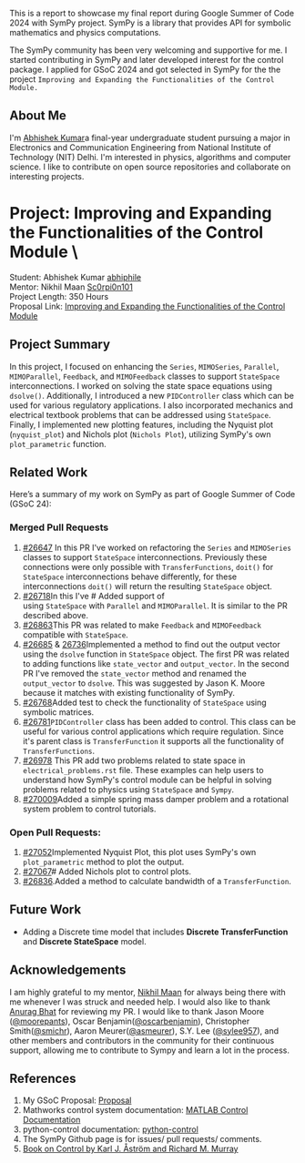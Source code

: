 This is a report to showcase my final report during Google Summer of Code 2024 with SymPy project. SymPy is a library that provides API for symbolic mathematics and physics computations.

The SymPy community has been very welcoming and supportive for me. I started contributing in SymPy and later developed interest for the control package. I applied for GSoC 2024 and got selected in SymPy for the the project `Improving and Expanding the Functionalities of the Control Module.`
## About Me
I'm [Abhishek Kumar](https://github.com/abhiphile)a final-year undergraduate student pursuing a major in Electronics and Communication Engineering from National Institute of Technology (NIT) Delhi. I'm interested in physics, algorithms and computer science. I like to contribute on open source repositories and collaborate on interesting projects.
# Project: Improving and Expanding the Functionalities of the Control Module \
Student: Abhishek Kumar [abhiphile](https://github.com/abhiphile) \
Mentor: Nikhil Maan [Sc0rpi0n101](https://github.com/Sc0rpi0n101) \
Project Length: 350 Hours \
Proposal Link: [Improving and Expanding the Functionalities of the Control Module](https://docs.google.com/document/d/1dmm7goYEyVcVkXrpwJm84yp6BmwfKrLB9rntZDA7R8g)
## Project Summary
In this project, I focused on enhancing the `Series`, `MIMOSeries`, `Parallel`, `MIMOParallel`, `Feedback`, and `MIMOFeedback` classes to support `StateSpace` interconnections. I worked on solving the state space equations using `dsolve()`. Additionally, I introduced a new `PIDController` class which can be used for various regulatory applications. I also incorporated mechanics and electrical textbook problems that can be addressed using `StateSpace`. Finally, I implemented new plotting features, including the Nyquist plot (`nyquist_plot`) and Nichols plot (`Nichols Plot`), utilizing SymPy's own `plot_parametric` function.
## Related Work
Here’s a summary of my work on SymPy as part of Google Summer of Code (GSoC 24):
### Merged Pull Requests
1. [#26647](https://github.com/sympy/sympy/pull/26647) In this PR I've worked on refactoring the `Series` and `MIMOSeries` classes to support `StateSpace` interconnections. Previously these connections were only possible with `TransferFunctions`, `doit()` for `StateSpace` interconnections behave differently, for these interconnections `doit()` will return the resulting `StateSpace` object.
2. [#26718](https://github.com/sympy/sympy/pull/26718)In this I've # Added support of using `StateSpace` with `Parallel` and `MIMOParallel`. It is similar to the PR described above.
3. [#26863](https://github.com/sympy/sympy/pull/26863)This PR was related to make `Feedback` and `MIMOFeedback` compatible with `StateSpace`.
4. [#26685](https://github.com/sympy/sympy/pull/26685) & [26736](https://github.com/sympy/sympy/pull/26736)Implemented a method to find out the output vector using the `dsolve` function in `StateSpace` object. The first PR was related to adding functions like `state_vector` and `output_vector`. In the second PR I've removed the `state_vector` method and renamed the `output_vector` to `dsolve`. This was suggested by Jason K. Moore because it matches with existing functionality of SymPy.
5. [#26768](https://github.com/sympy/sympy/pull/26758)Added test to check the functionality of `StateSpace` using symbolic matrices.
6. [#26781](https://github.com/sympy/sympy/pull/26781)`PIDController` class has been added to control. This class can be useful for various control applications which require regulation. Since it's parent class is `TransferFunction` it supports all the functionality of `TransferFunctions`.
7. [#26978](https://github.com/sympy/sympy/pull/26978) This PR add two problems related to state space in `electrical_problems.rst` file. These examples can help users to understand how SymPy's control module can be helpful in solving problems related to physics using `StateSpace` and `Sympy`.
8. [#270009](https://github.com/sympy/sympy/pull/27009)Added a simple spring mass damper problem and a rotational system problem to control tutorials.
### Open Pull Requests:
1. [#27052](https://github.com/sympy/sympy/pull/27052)Implemented Nyquist Plot, this plot uses SymPy's own `plot_parametric` method to plot the output.
2. [#27067](https://github.com/sympy/sympy/pull/27067)# Added Nichols plot to control plots.
3. [#26836](https://github.com/sympy/sympy/pull/26836).Added a method to calculate bandwidth of a `TransferFunction`.

## Future Work
* Adding a Discrete time model that includes **Discrete TransferFunction** and **Discrete StateSpace** model.
## Acknowledgements
I am highly grateful to my mentor, [Nikhil Maan](https://github.com/Sc0rpi0n101) for always being there with me whenever I was struck and needed help. I would also like to thank [Anurag Bhat](https://github.com/faze-geek) for reviewing my PR. I would like to thank Jason Moore ([@moorepants](https://github.com/moorepants)), Oscar Benjamin([@oscarbenjamin](https://github.com/oscarbenjamin)), Christopher Smith([@smichr](https://github.com/smichr)), Aaron Meurer([@asmeurer](https://github.com/asmeurer)), S.Y. Lee ([@sylee957](https://github.com/sylee957)), and other members and contributors in the community for their continuous support, allowing me to contribute to Sympy and learn a lot in the process.
## References
1. My GSoC Proposal: [Proposal](https://docs.google.com/document/d/1dmm7goYEyVcVkXrpwJm84yp6BmwfKrLB9rntZDA7R8g)
2. Mathworks control system documentation: [MATLAB Control Documentation](https://in.mathworks.com/help/control/ref/tf.html)
3. python-control documentation: [python-control](https://python-control.readthedocs.io/en/latest/generated/control.TransferFunction.html)
4. The SymPy Github page is for issues/ pull requests/ comments.
5. [Book on Control by Karl J. Åström and Richard M. Murray](https://docs.sympy.org/latest/modules/physics/control/lti.html#module-sympy.physics.control.lti)
